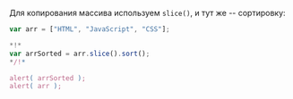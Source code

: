 Для копирования массива используем `slice()`, и тут же -- сортировку:

```js run
var arr = ["HTML", "JavaScript", "CSS"];

*!*
var arrSorted = arr.slice().sort();
*/!*

alert( arrSorted );
alert( arr );
```

